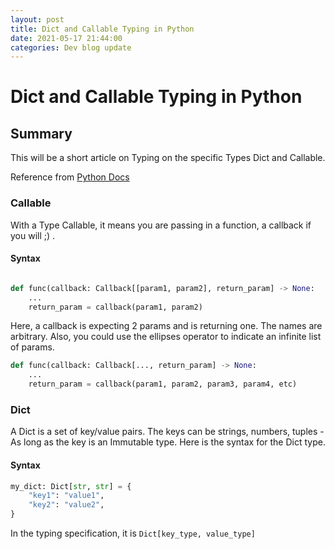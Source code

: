 ```yaml
---
layout: post
title: Dict and Callable Typing in Python
date: 2021-05-17 21:44:00
categories: Dev blog update
---
```


# Dict and Callable Typing in Python

## Summary

This will be a short article on Typing on the specific Types Dict and Callable.

Reference from [Python Docs](https://docs.python.org/3/library/typing.html)

### Callable

With a Type Callable, it means you are passing in a function, a callback if you will ;) .

#### Syntax

```python

def func(callback: Callback[[param1, param2], return_param] -> None:
    ...
    return_param = callback(param1, param2)
```

Here, a callback is expecting 2 params and is returning one. The names are arbitrary. Also, you could use the ellipses operator to indicate an infinite list of params.

```python
def func(callback: Callback[..., return_param] -> None:
    ...
    return_param = callback(param1, param2, param3, param4, etc)
```

### Dict

A Dict is a set of key/value pairs. The keys can be strings, numbers, tuples - As long as the key is an Immutable type. Here is the syntax for the Dict type.

#### Syntax

```python
my_dict: Dict[str, str] = {
    "key1": "value1",
    "key2": "value2",
}
```

In the typing specification, it is `Dict[key_type, value_type]`